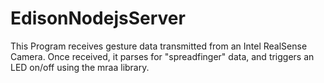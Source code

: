 # EdisonNodejsServer

This Program receives gesture data transmitted from an Intel RealSense Camera. Once received, it parses for "spreadfinger" data, and triggers an LED on/off using the mraa library.
